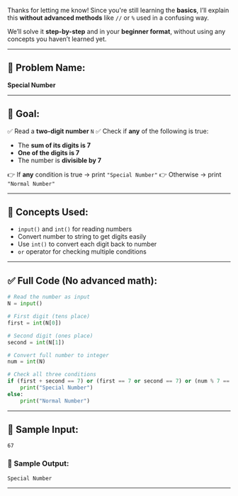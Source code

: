 Thanks for letting me know! Since you're still learning the **basics**, I’ll explain this **without advanced methods** like `//` or `%` used in a confusing way.

We’ll solve it **step-by-step** and in your **beginner format**, without using any concepts you haven’t learned yet.

---

## 🧩 **Problem Name:**

**Special Number**

---

## 🎯 **Goal:**

✅ Read a **two-digit number** `N`
✅ Check if **any** of the following is true:

* The **sum of its digits is 7**
* **One of the digits is 7**
* The number is **divisible by 7**

👉 If **any** condition is true → print `"Special Number"`
👉 Otherwise → print `"Normal Number"`

---

## 🧠 **Concepts Used:**

* `input()` and `int()` for reading numbers
* Convert number to string to get digits easily
* Use `int()` to convert each digit back to number
* `or` operator for checking multiple conditions

---

## ✅ Full Code (No advanced math):

```python
# Read the number as input
N = input()

# First digit (tens place)
first = int(N[0])

# Second digit (ones place)
second = int(N[1])

# Convert full number to integer
num = int(N)

# Check all three conditions
if (first + second == 7) or (first == 7 or second == 7) or (num % 7 == 0):
    print("Special Number")
else:
    print("Normal Number")
```

---

## 🧪 Sample Input:

```
67
```

### 🧾 Sample Output:

```
Special Number
```

---

